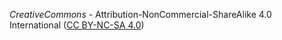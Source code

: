 *CreativeCommons* - Attribution-NonCommercial-ShareAlike 4.0 International
([CC BY-NC-SA 4.0](http://creativecommons.org/licenses/by-nc-sa/4.0/))
